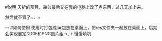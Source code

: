 #说明
夭折的项目，貌似最后又在我的电脑上改了点东西，过几天加上来。

然后就不管了=、=

--
#如何使用
使用时打包成jar包放在桌面上，把res文件夹一起放在桌面上，后期会实现自定义GIF和PNG图片组->,->
慢慢填坑
